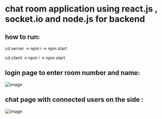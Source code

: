 # chat room application using react.js , socket.io and node.js for backend


## how to run:

cd server   ->   npm i  ->  npm start

cd client   ->   npm i  ->  npm start

## login page to enter room number and name:
![image](https://user-images.githubusercontent.com/66212863/144391878-cfd52b97-7315-451d-a5a0-a78dc0ce1652.png)

## chat page with connected users on the side :
![image](https://user-images.githubusercontent.com/66212863/144392082-49373e57-b214-4b71-85c8-05d82ad1201a.png)



